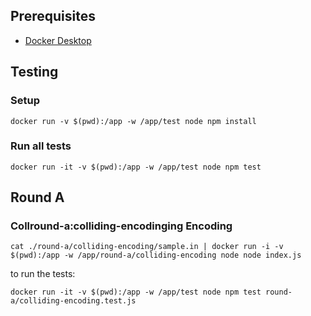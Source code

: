 ## Prerequisites

- [Docker Desktop]([http://](https://docs.docker.com/get-docker/))

## Testing

### Setup

```
docker run -v $(pwd):/app -w /app/test node npm install
```

### Run all tests

```
docker run -it -v $(pwd):/app -w /app/test node npm test
```

<!-- intro-end -->
## Round A

<!-- stage-start: round-a -->

### Collround-a:colliding-encodinging Encoding

<!-- problem-start: round-a:colliding-encoding -->

```
cat ./round-a/colliding-encoding/sample.in | docker run -i -v $(pwd):/app -w /app/round-a/colliding-encoding node node index.js
```

to run the tests:

```
docker run -it -v $(pwd):/app -w /app/test node npm test round-a/colliding-encoding.test.js
```

<!-- problem-end: round-a:colliding-encoding -->

<!-- stage-end: round-a -->
